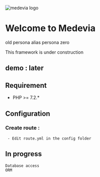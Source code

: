 ![medevia logo ](http://medevia.fr/images/logo.png)		
# Welcome to Medevia 


old persona alias persona zero

This framework is under construction 

## demo : later 

## Requirement

 - PHP >= 7.2.*

## Configuration

### Create route :
	 - Edit route.yml in the config folder

## In progress

	Database access
	ORM
	
```